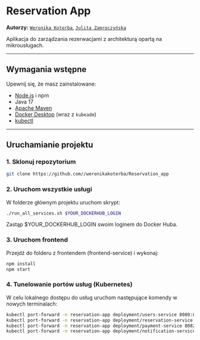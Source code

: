 # Reservation App

**Autorzy:** [`Weronika Koterba`](https://github.com/weronikakoterba), [`Julita Zamroczyńska`](https://github.com/zamrokjulita)

Aplikacja do zarządzania rezerwacjami z architekturą opartą na mikrousługach.

---

## Wymagania wstępne

Upewnij się, że masz zainstalowane:

- [Node.js](https://nodejs.org/) i npm  
- Java 17  
- [Apache Maven](https://maven.apache.org/)  
- [Docker Desktop](https://www.docker.com/products/docker-desktop/) (wraz z `kubeadm`)  
- [kubectl](https://kubernetes.io/docs/tasks/tools/)

---

##  Uruchamianie projektu

### 1. Sklonuj repozytorium

```bash
git clone https://github.com//weronikakoterba/Reservation_app
```

### 2. Uruchom wszystkie usługi

W folderze głównym projektu uruchom skrypt:

```bash
./run_all_services.sh $YOUR_DOCKERHUB_LOGIN
```
Zastąp $YOUR_DOCKERHUB_LOGIN swoim loginem do Docker Huba.

### 3. Uruchom frontend
Przejdź do folderu z frontendem (frontend-service) i wykonaj:

```bash
npm install
npm start
```

### 4. Tunelowanie portów usług (Kubernetes)
W celu lokalnego dostępu do usług uruchom następujące komendy w nowych terminalach:

```bash
kubectl port-forward -n reservation-app deployment/users-service 8080:8080
kubectl port-forward -n reservation-app deployment/reservation-service 8081:8081
kubectl port-forward -n reservation-app deployment/payment-service 8082:8082
kubectl port-forward -n reservation-app deployment/notification-service 8083:8083
```
